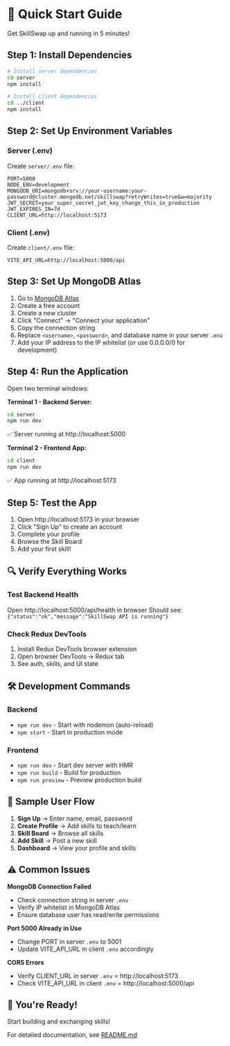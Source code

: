 # 🚀 Quick Start Guide

Get SkillSwap up and running in 5 minutes!

## Step 1: Install Dependencies

```bash
# Install server dependencies
cd server
npm install

# Install client dependencies
cd ../client
npm install
```

## Step 2: Set Up Environment Variables

### Server (.env)
Create `server/.env` file:
```env
PORT=5000
NODE_ENV=development
MONGODB_URI=mongodb+srv://your-username:your-password@cluster.mongodb.net/skillswap?retryWrites=true&w=majority
JWT_SECRET=your_super_secret_jwt_key_change_this_in_production
JWT_EXPIRES_IN=7d
CLIENT_URL=http://localhost:5173
```

### Client (.env)
Create `client/.env` file:
```env
VITE_API_URL=http://localhost:5000/api
```

## Step 3: Set Up MongoDB Atlas

1. Go to [MongoDB Atlas](https://www.mongodb.com/cloud/atlas)
2. Create a free account
3. Create a new cluster
4. Click "Connect" → "Connect your application"
5. Copy the connection string
6. Replace `<username>`, `<password>`, and database name in your server `.env`
7. Add your IP address to the IP whitelist (or use 0.0.0.0/0 for development)

## Step 4: Run the Application

Open two terminal windows:

**Terminal 1 - Backend Server:**
```bash
cd server
npm run dev
```
✅ Server running at http://localhost:5000

**Terminal 2 - Frontend App:**
```bash
cd client
npm run dev
```
✅ App running at http://localhost:5173

## Step 5: Test the App

1. Open http://localhost:5173 in your browser
2. Click "Sign Up" to create an account
3. Complete your profile
4. Browse the Skill Board
5. Add your first skill!

## 🔍 Verify Everything Works

### Test Backend Health
Open http://localhost:5000/api/health in browser
Should see: `{"status":"ok","message":"SkillSwap API is running"}`

### Check Redux DevTools
1. Install Redux DevTools browser extension
2. Open browser DevTools → Redux tab
3. See auth, skills, and UI state

## 🛠️ Development Commands

### Backend
- `npm run dev` - Start with nodemon (auto-reload)
- `npm start` - Start in production mode

### Frontend
- `npm run dev` - Start dev server with HMR
- `npm run build` - Build for production
- `npm run preview` - Preview production build

## 📝 Sample User Flow

1. **Sign Up** → Enter name, email, password
2. **Create Profile** → Add skills to teach/learn
3. **Skill Board** → Browse all skills
4. **Add Skill** → Post a new skill
5. **Dashboard** → View your profile and skills

## ⚠️ Common Issues

**MongoDB Connection Failed**
- Check connection string in server `.env`
- Verify IP whitelist in MongoDB Atlas
- Ensure database user has read/write permissions

**Port 5000 Already in Use**
- Change PORT in server `.env` to 5001
- Update VITE_API_URL in client `.env` accordingly

**CORS Errors**
- Verify CLIENT_URL in server `.env` = http://localhost:5173
- Check VITE_API_URL in client `.env` = http://localhost:5000/api

## 🎉 You're Ready!

Start building and exchanging skills! 

For detailed documentation, see [README.md](./README.md)
